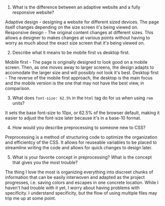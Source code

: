 1. What is the difference between an adaptive website and a fully responsive website?

Adaptive design - designing a website for different sized devices. The page itself changes depending on the size screen it's being viewed on.
Responsive design - The original content changes at different sizes. This allows a designer to makes changes at various points without having to worry as much about the exact size screen that it's being viewed on.

2. Describe what it means to be mobile first vs desktop first.

Mobile first - The page is originally designed to look good on a mobile screen. Then, as one moves away to larger screens, the design adapts to accomodate the larger size and will possibly not look it's best.
Desktop first - The reverse of the mobile first approach, the desktop is the main focus and the mobile version is the one that may not have the best view, in comparison.

3. What does `font-size: 62.5%` in the `html` tag do for us when using `rem` units? 

It sets the base font-size to 10px, or 62.5% of the browser default, making it easier to adjust the font-size later because it's in a base-10 format.

4. How would you describe preprocessing to someone new to CSS?

Preprocessing is a method of structuring code to optimize the organization and efficientcy of the CSS. It allows for reuseable variables to be placed to streamline writing the code and allows for quick changes to design later.

5. What is your favorite concept in preprocessing?  What is the concept that gives you the most trouble? 

The thing I love the most is organizing everything into discreet chunks of information that can be easily interwoven and adapted as the project progresses, i.e. saving colors and escapes in one concrete location. While I haven't had trouble with it yet, I worry about having problems with specificity. I understand specificity, but the flow of using multiple files may trip me up at some point.